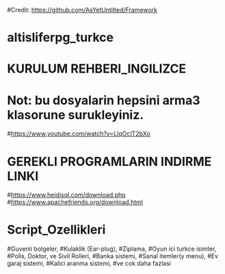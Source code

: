 #Credit: https://github.com/AsYetUntitled/Framework
# altisliferpg_turkce

# KURULUM REHBERI_INGILIZCE
# Not: bu dosyalarin hepsini arma3 klasorune surukleyiniz.
#https://www.youtube.com/watch?v=LlqOcIT2bXo
#
# GEREKLI PROGRAMLARIN INDIRME LINKI
#https://www.heidisql.com/download.php
#https://www.apachefriends.org/download.html
#
# Script_Ozellikleri
#Guvenli bolgeler, 
#Kulaklik (Ear-plug), 
#Ziplama, 
#Oyun ici turkce isimler, 
#Polis, Doktor, ve Sivil Rolleri, 
#Banka sistemi, 
#Sanal itemler(y menu), 
#Ev garaj sistemi, 
#Kalici aranma sistemi, 
#ve cok daha fazlasi 
